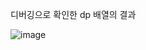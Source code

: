 디버깅으로 확인한 dp 배열의 결과

![image](https://user-images.githubusercontent.com/68107000/105855052-fd548600-602a-11eb-8af6-d0c5eadb9823.png)